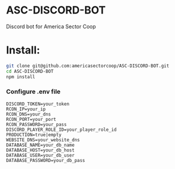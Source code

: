 # ASC-DISCORD-BOT

Discord bot for America Sector Coop

# Install:

```bash
git clone git@github.com:americasectorcoop/ASC-DISCORD-BOT.git
cd ASC-DISCORD-BOT
npm install
```

### Configure .env file

```.env
DISCORD_TOKEN=your_token
RCON_IP=your_ip
RCON_DNS=your_dns
RCON_PORT=your_port
RCON_PASSWORD=your_pass
DISCORD_PLAYER_ROLE_ID=your_player_role_id
PRODUCTION=true|empty
WEBSITE_DNS=your_website_dns
DATABASE_NAME=your_db_name
DATABASE_HOST=your_db_host
DATABASE_USER=your_db_user
DATABASE_PASSWORD=your_db_pass
```
